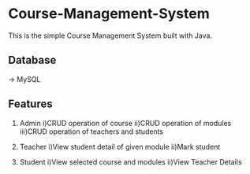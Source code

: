 # Course-Management-System

This is the simple Course Management System built with Java.


## Database
-> MySQL

## Features
1. Admin
  i)CRUD operation of course
  ii)CRUD operation of modules
  iii)CRUD operation of teachers and students
  
2. Teacher
  i)View student detail of given module
  ii)Mark student 

3. Student
  i)View selected course and modules
  ii)View Teacher Details
